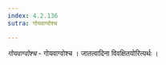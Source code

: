```yaml
---
index: 4.2.136
sutra: गोयवाग्वोश्च

---
```

_गोयवाग्वोश्च_ - गोयवाग्वोश्च । जातत्वादिना विवक्षितयोरित्यर्थः । 